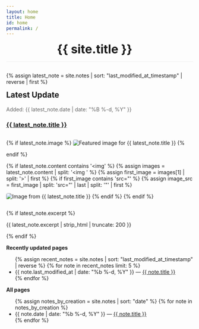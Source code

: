 ```yaml
---
layout: home
title: Home
id: home
permalink: /
---
```


<link rel="stylesheet" href="https://cdnjs.cloudflare.com/ajax/libs/font-awesome/6.5.1/css/all.min.css">

<header style="border-bottom: 1px solid #eee; padding-bottom: 1em; margin-bottom: 2em;">
  <div style="display: flex; justify-content: space-between; align-items: center; gap: 1em;">
    <h1 style="margin: 0; flex-grow: 1; min-width: 0; font-size: clamp(1rem, 5vw, 2rem); text-overflow: ellipsis; white-space: nowrap; overflow: hidden;">
      {{ site.title }}
    </h1>
    <div style="display: flex; gap: 1em; flex-shrink: 0;">
      <a href="https://github.com/{{ site.github_username }}" target="_blank" rel="noopener noreferrer" style="text-decoration: none;">
        <i class="fab fa-github fa-lg"></i>
      </a>
      <a href="https://x.com/{{ site.x_username }}" target="_blank" rel="noopener noreferrer" style="text-decoration: none;">
        <i class="fab fa-x-twitter fa-lg"></i>
      </a>
    </div>
  </div>
</header>

{% assign latest_note = site.notes | sort: "last_modified_at_timestamp" | reverse | first %}
<div class="latest-update">
  <h2 style="margin-top: 0;">Latest Update</h2>
  <p style="color: #666;">Added: {{ latest_note.date | date: "%B %-d, %Y" }}</p>
  <h3><a class="internal-link" href="{{ site.baseurl }}{{ latest_note.url }}">{{ latest_note.title }}</a></h3>
  
  {% if latest_note.image %}
    <img src="{{ latest_note.image }}" alt="Featured image for {{ latest_note.title }}" style="max-width: 100%; height: auto; border-radius: 4px; margin: 1em 0;">
  {% endif %}
  
  {% if latest_note.content contains '<img' %}
    {% assign images = latest_note.content | split: '<img ' %}
    {% assign first_image = images[1] | split: '>' | first %}
    {% if first_image contains 'src="' %}
      {% assign image_src = first_image | split: 'src="' | last | split: '"' | first %}
      <img src="{{ image_src }}" alt="Image from {{ latest_note.title }}" style="max-width: 100%; height: auto; border-radius: 4px; margin: 1em 0;">
    {% endif %}
  {% endif %}
  
  {% if latest_note.excerpt %}
    <p>{{ latest_note.excerpt | strip_html | truncate: 200 }}</p>
  {% endif %}
</div>

<strong>Recently updated pages</strong>

<ul>
  {% assign recent_notes = site.notes | sort: "last_modified_at_timestamp" | reverse %}
  {% for note in recent_notes limit: 5 %}
    <li>
      {{ note.last_modified_at | date: "%b %-d, %Y" }} — <a class="internal-link" href="{{ site.baseurl }}{{ note.url }}">{{ note.title }}</a>
    </li>
  {% endfor %}
</ul>

<strong>All pages</strong>

<ul>
  {% assign notes_by_creation = site.notes | sort: "date" %}
  {% for note in notes_by_creation %}
    <li>
      {{ note.date | date: "%b %-d, %Y" }} — <a class="internal-link" href="{{ site.baseurl }}{{ note.url }}">{{ note.title }}</a>
    </li>
  {% endfor %}
</ul>

<style>
  .wrapper {
    max-width: 46em;
  }
</style>
